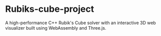 # Rubiks-cube-project
A high-performance C++ Rubik's Cube solver with an interactive 3D web visualizer built using WebAssembly and Three.js.
